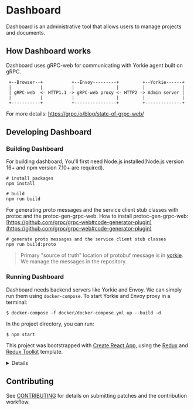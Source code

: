 # Dashboard

Dashboard is an administrative tool that allows users to manage projects and documents.

## How Dashboard works

Dashboard uses gRPC-web for communicating with Yorkie agent built on gRPC.

```
 +--Browser--+           +--Envoy---------+         +--Yorkie------+
 |           |           |                |         |              |
 | gRPC-web  <- HTTP1.1 -> gRPC-web proxy <- HTTP2 -> Admin server |
 |           |           |                |         |              |
 +-----------+           +----------------+         +--------------+
```

For more details: https://grpc.io/blog/state-of-grpc-web/

## Developing Dashboard

### Building Dashboard

For building dashboard, You'll first need Node.js installed(Node.js version 16+ and npm version 7.10+ are required).

```
# install packages
npm install

# build
npm run build
```

For generating proto messages and the service client stub classes with protoc and the protoc-gen-grpc-web.
How to install protoc-gen-grpc-web: [https://github.com/grpc/grpc-web#code-generator-plugin](https://github.com/grpc/grpc-web#code-generator-plugin)

```
# generate proto messages and the service client stub classes
npm run build:proto
```

> Primary "source of truth" location of protobuf message is in [yorkie](https://github.com/yorkie-team/yorkie/tree/main/api). We manage the messages in the repository.

### Running Dashboard

Dashboard needs backend servers like Yorkie and Envoy. We can simply run them using `docker-compose`.
To start Yorkie and Envoy proxy in a terminal:

```
$ docker-compose -f docker/docker-compose.yml up --build -d
```

In the project directory, you can run:

```
$ npm start
```

This project was bootstrapped with [Create React App](https://github.com/facebook/create-react-app), using the [Redux](https://redux.js.org/) and [Redux Toolkit](https://redux-toolkit.js.org/) template.

<details>

## Available Scripts

In the project directory, you can run:

### `npm start`

Runs the app in the development mode.<br />
Open [http://localhost:3000](http://localhost:3000) to view it in the browser.

The page will reload if you make edits.<br />
You will also see any lint errors in the console.

### `npm test`

Launches the test runner in the interactive watch mode.<br />
See the section about [running tests](https://facebook.github.io/create-react-app/docs/running-tests) for more information.

### `npm run build`

Builds the app for production to the `build` folder.<br />
It correctly bundles React in production mode and optimizes the build for the best performance.

The build is minified and the filenames include the hashes.<br />
Your app is ready to be deployed!

See the section about [deployment](https://facebook.github.io/create-react-app/docs/deployment) for more information.

### `npm run eject`

**Note: this is a one-way operation. Once you `eject`, you can’t go back!**

If you aren’t satisfied with the build tool and configuration choices, you can `eject` at any time. This command will remove the single build dependency from your project.

Instead, it will copy all the configuration files and the transitive dependencies (webpack, Babel, ESLint, etc) right into your project so you have full control over them. All of the commands except `eject` will still work, but they will point to the copied scripts so you can tweak them. At this point you’re on your own.

You don’t have to ever use `eject`. The curated feature set is suitable for small and middle deployments, and you shouldn’t feel obligated to use this feature. However we understand that this tool wouldn’t be useful if you couldn’t customize it when you are ready for it.

## Learn More

You can learn more in the [Create React App documentation](https://facebook.github.io/create-react-app/docs/getting-started).

To learn React, check out the [React documentation](https://reactjs.org/).

</details>

## Contributing

See [CONTRIBUTING](CONTRIBUTING.md) for details on submitting patches and the contribution workflow.
